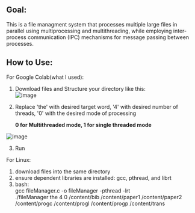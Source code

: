 ## Goal:
This is a file managment system that processes multiple large files in parallel using multiprocessing and multithreading, while employing inter-process communication (IPC) mechanisms for message passing between processes. 

## How to Use:

For Google Colab(what I used):
1. Download files and Structure your directory like this:  
  ![image](https://github.com/user-attachments/assets/74dc5881-0a9f-49c6-bc41-ec0a0370db50)
   
2. Replace 'the' with desired target word, '4' with desired number of threads, '0' with the desired mode of processing
   
   **0 for Multithreaded mode, 1 for single threaded mode**
     
![image](https://github.com/user-attachments/assets/7b694ea8-8a35-4936-b247-449fc9f2852c)

   
3. Run 



For Linux:
1. download files into the same directory
2. ensure dependent libraries are installed: gcc, pthread, and librt
3. bash:  
   gcc fileManager.c -o fileManager -pthread -lrt  
   ./fileManager the 4 0 /content/bib /content/paper1 /content/paper2 /content/progc /content/progl /content/progp /content/trans
